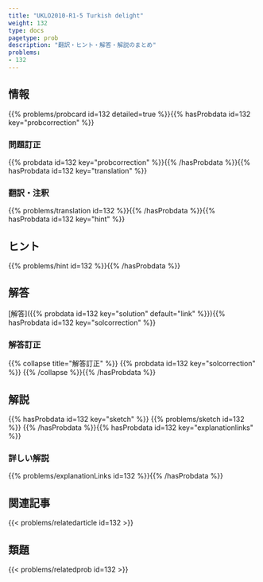 ```yaml
---
title: "UKLO2010-R1-5 Turkish delight"
weight: 132
type: docs
pagetype: prob
description: "翻訳・ヒント・解答・解説のまとめ"
problems: 
- 132
---
```


## 情報

{{% problems/probcard id=132 detailed=true %}}{{% hasProbdata id=132 key="probcorrection" %}}

### 問題訂正

{{% probdata id=132 key="probcorrection" %}}{{% /hasProbdata %}}{{% hasProbdata id=132 key="translation" %}}

### 翻訳・注釈

{{% problems/translation id=132 %}}{{% /hasProbdata %}}{{% hasProbdata id=132 key="hint" %}}

## ヒント

{{% problems/hint id=132 %}}{{% /hasProbdata %}}

## 解答

[解答]({{% probdata id=132 key="solution" default="link" %}}){{% hasProbdata id=132 key="solcorrection" %}}

### 解答訂正

{{% collapse title="解答訂正" %}}
{{% probdata id=132 key="solcorrection" %}}
{{% /collapse %}}{{% /hasProbdata %}}

## 解説

{{% hasProbdata id=132 key="sketch" %}}
{{% problems/sketch id=132 %}}
{{% /hasProbdata %}}{{% hasProbdata id=132 key="explanationlinks" %}}

### 詳しい解説

{{% problems/explanationLinks id=132 %}}{{% /hasProbdata %}}

## 関連記事

{{< problems/relatedarticle id=132 >}}

## 類題

{{< problems/relatedprob id=132 >}}
